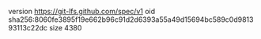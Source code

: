 version https://git-lfs.github.com/spec/v1
oid sha256:8060fe3895f19e662b96c91d2d6393a55a49d15694bc589c0d981393113c22dc
size 4380
